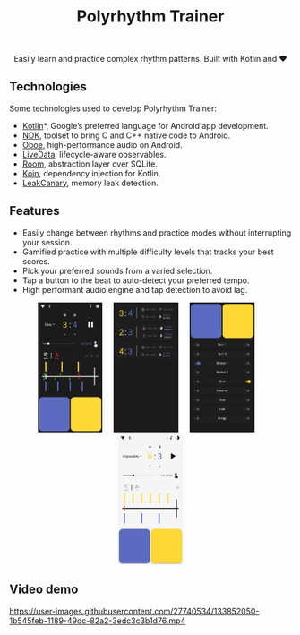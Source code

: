 ﻿<h1 align="center"> Polyrhythm Trainer </h1> <br>

<p align="center">
  Easily learn and practice complex rhythm patterns. Built with Kotlin and ❤️
</p>

## Technologies

Some technologies used to develop Polyrhythm Trainer:

* [Kotlin](https://kotlinlang.org/)\*, Google’s preferred language for Android app development.
* [NDK](https://developer.android.com/ndk), toolset to bring C and C++ native code to Android.
* [Oboe](https://github.com/google/oboe), high-performance audio on Android.
* [LiveData](https://developer.android.com/topic/libraries/architecture/livedata), lifecycle-aware observables.
* [Room](https://developer.android.com/topic/libraries/architecture/room), abstraction layer over SQLite.
* [Koin](https://github.com/InsertKoinIO/koin), dependency injection for Kotlin.
* [LeakCanary](https://square.github.io/leakcanary/), memory leak detection.

## Features

* Easily change between rhythms and practice modes without interrupting your session. 
* Gamified practice with multiple difficulty levels that tracks your best scores.
* Pick your preferred sounds from a varied selection.
* Tap a button to the beat to auto-detect your preferred tempo.
* High performant audio engine and tap detection to avoid lag.

<p align="center">
  <img src="/readme-resources/screen_1.jpg" width="23%">
&nbsp; &nbsp; 
  <img src="/readme-resources/screen_2.jpg" width="23%">
&nbsp; &nbsp;
  <img src="/readme-resources/screen_3.jpg" width="23%">
&nbsp; &nbsp;
  <img src="/readme-resources/screen_4.jpg" width="23%">
</p>

## Video demo

https://user-images.githubusercontent.com/27740534/133852050-1b545feb-1189-49dc-82a2-3edc3c3b1d76.mp4
